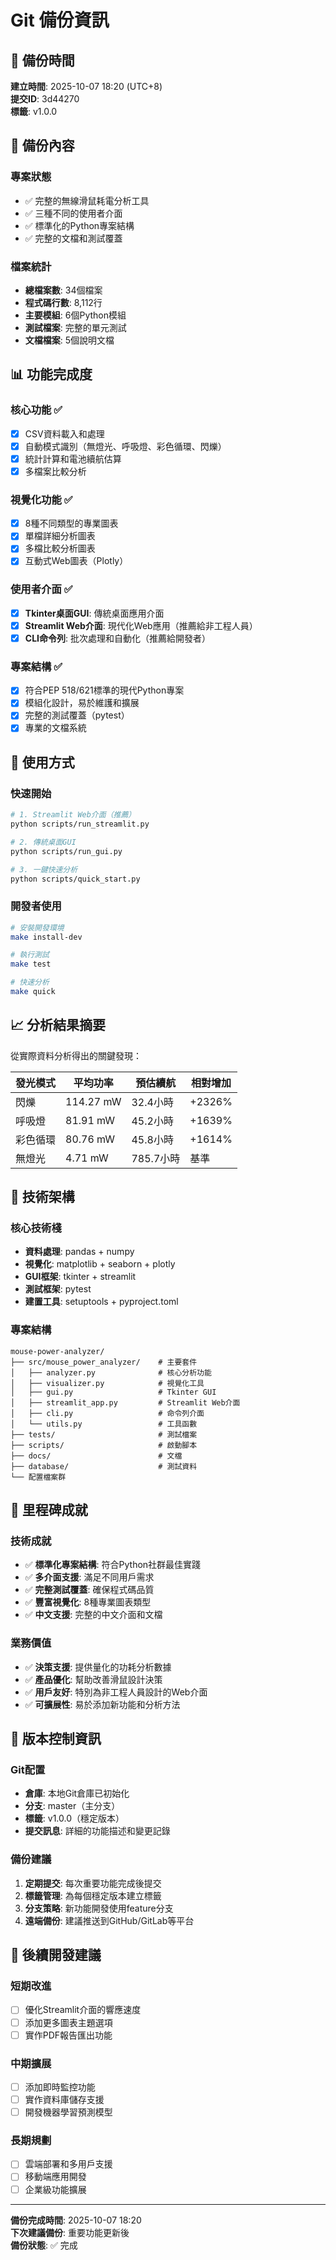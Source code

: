 # Git 備份資訊

## 📅 備份時間
**建立時間**: 2025-10-07 18:20 (UTC+8)  
**提交ID**: 3d44270  
**標籤**: v1.0.0  

## 🎯 備份內容

### 專案狀態
- ✅ 完整的無線滑鼠耗電分析工具
- ✅ 三種不同的使用者介面
- ✅ 標準化的Python專案結構
- ✅ 完整的文檔和測試覆蓋

### 檔案統計
- **總檔案數**: 34個檔案
- **程式碼行數**: 8,112行
- **主要模組**: 6個Python模組
- **測試檔案**: 完整的單元測試
- **文檔檔案**: 5個說明文檔

## 📊 功能完成度

### 核心功能 ✅
- [x] CSV資料載入和處理
- [x] 自動模式識別（無燈光、呼吸燈、彩色循環、閃爍）
- [x] 統計計算和電池續航估算
- [x] 多檔案比較分析

### 視覺化功能 ✅
- [x] 8種不同類型的專業圖表
- [x] 單檔詳細分析圖表
- [x] 多檔比較分析圖表
- [x] 互動式Web圖表（Plotly）

### 使用者介面 ✅
- [x] **Tkinter桌面GUI**: 傳統桌面應用介面
- [x] **Streamlit Web介面**: 現代化Web應用（推薦給非工程人員）
- [x] **CLI命令列**: 批次處理和自動化（推薦給開發者）

### 專案結構 ✅
- [x] 符合PEP 518/621標準的現代Python專案
- [x] 模組化設計，易於維護和擴展
- [x] 完整的測試覆蓋（pytest）
- [x] 專業的文檔系統

## 🚀 使用方式

### 快速開始
```bash
# 1. Streamlit Web介面（推薦）
python scripts/run_streamlit.py

# 2. 傳統桌面GUI
python scripts/run_gui.py

# 3. 一鍵快速分析
python scripts/quick_start.py
```

### 開發者使用
```bash
# 安裝開發環境
make install-dev

# 執行測試
make test

# 快速分析
make quick
```

## 📈 分析結果摘要

從實際資料分析得出的關鍵發現：

| 發光模式 | 平均功率 | 預估續航 | 相對增加 |
|----------|----------|----------|----------|
| 閃爍     | 114.27 mW| 32.4小時 | +2326%   |
| 呼吸燈   | 81.91 mW | 45.2小時 | +1639%   |
| 彩色循環 | 80.76 mW | 45.8小時 | +1614%   |
| 無燈光   | 4.71 mW  | 785.7小時| 基準     |

## 🔧 技術架構

### 核心技術棧
- **資料處理**: pandas + numpy
- **視覺化**: matplotlib + seaborn + plotly
- **GUI框架**: tkinter + streamlit
- **測試框架**: pytest
- **建置工具**: setuptools + pyproject.toml

### 專案結構
```
mouse-power-analyzer/
├── src/mouse_power_analyzer/    # 主要套件
│   ├── analyzer.py              # 核心分析功能
│   ├── visualizer.py            # 視覺化工具
│   ├── gui.py                   # Tkinter GUI
│   ├── streamlit_app.py         # Streamlit Web介面
│   ├── cli.py                   # 命令列介面
│   └── utils.py                 # 工具函數
├── tests/                       # 測試檔案
├── scripts/                     # 啟動腳本
├── docs/                        # 文檔
├── database/                    # 測試資料
└── 配置檔案群
```

## 🎉 里程碑成就

### 技術成就
- ✅ **標準化專案結構**: 符合Python社群最佳實踐
- ✅ **多介面支援**: 滿足不同用戶需求
- ✅ **完整測試覆蓋**: 確保程式碼品質
- ✅ **豐富視覺化**: 8種專業圖表類型
- ✅ **中文支援**: 完整的中文介面和文檔

### 業務價值
- ✅ **決策支援**: 提供量化的功耗分析數據
- ✅ **產品優化**: 幫助改善滑鼠設計決策
- ✅ **用戶友好**: 特別為非工程人員設計的Web介面
- ✅ **可擴展性**: 易於添加新功能和分析方法

## 🔄 版本控制資訊

### Git配置
- **倉庫**: 本地Git倉庫已初始化
- **分支**: master（主分支）
- **標籤**: v1.0.0（穩定版本）
- **提交訊息**: 詳細的功能描述和變更記錄

### 備份建議
1. **定期提交**: 每次重要功能完成後提交
2. **標籤管理**: 為每個穩定版本建立標籤
3. **分支策略**: 新功能開發使用feature分支
4. **遠端備份**: 建議推送到GitHub/GitLab等平台

## 📝 後續開發建議

### 短期改進
- [ ] 優化Streamlit介面的響應速度
- [ ] 添加更多圖表主題選項
- [ ] 實作PDF報告匯出功能

### 中期擴展
- [ ] 添加即時監控功能
- [ ] 實作資料庫儲存支援
- [ ] 開發機器學習預測模型

### 長期規劃
- [ ] 雲端部署和多用戶支援
- [ ] 移動端應用開發
- [ ] 企業級功能擴展

---

**備份完成時間**: 2025-10-07 18:20  
**下次建議備份**: 重要功能更新後  
**備份狀態**: ✅ 完成  